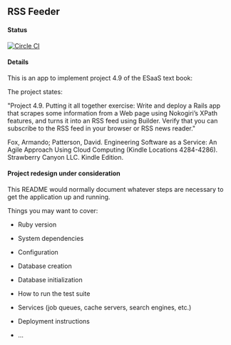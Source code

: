## RSS Feeder

#### Status
[![Circle CI](https://circleci.com/gh/NickSchimek/rss-feeder.svg?style=shield&circle-token=:circle-token)](https://circleci.com/gh/NickSchimek/rss-feeder)

#### Details
This is an app to implement project 4.9 of the ESaaS text book:

The project states:

"Project 4.9. Putting it all together exercise: Write and deploy a Rails app that scrapes some information from a Web page using Nokogiri’s XPath features, and turns it into an RSS feed using Builder. Verify that you can subscribe to the RSS feed in your browser or RSS news reader."

Fox, Armando; Patterson, David. Engineering Software as a Service: An Agile Approach Using Cloud Computing (Kindle Locations 4284-4286). Strawberry Canyon LLC. Kindle Edition.

#### Project redesign under consideration

This README would normally document whatever steps are necessary to get the
application up and running.

Things you may want to cover:

* Ruby version

* System dependencies

* Configuration

* Database creation

* Database initialization

* How to run the test suite

* Services (job queues, cache servers, search engines, etc.)

* Deployment instructions

* ...
